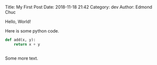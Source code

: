 Title: My First Post
Date: 2018-11-18 21:42
Category: dev
Author: Edmond Chuc

Hello, World!

Here is some python code. 

```python
def add(x, y):
    return x + y
    
```

Some more text.